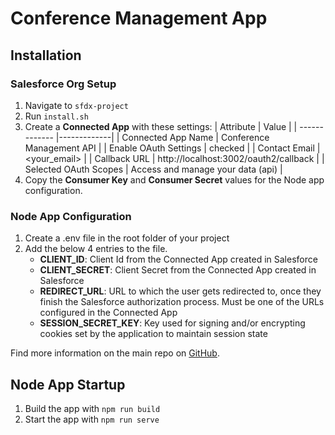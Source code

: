 # Conference Management App

## Installation

### Salesforce Org Setup

1. Navigate to `sfdx-project`
2. Run `install.sh`
3. Create a **Connected App** with these settings:
   | Attribute | Value |
   | ------------- |-------------|
   | Connected App Name | Conference Management API |
   | Enable OAuth Settings | checked |
   | Contact Email | &lt;your_email&gt; |
   | Callback URL | http://localhost:3002/oauth2/callback |
   | Selected OAuth Scopes | Access and manage your data (api) |
4. Copy the **Consumer Key** and **Consumer Secret** values for the Node app configuration.

### Node App Configuration

1. Create a .env file in the root folder of your project
2. Add the below 4 entries to the file.
    - **CLIENT_ID**: Client Id from the Connected App created in Salesforce
    - **CLIENT_SECRET**: Client Secret from the Connected App created in Salesforce
    - **REDIRECT_URL**: URL to which the user gets redirected to, once they finish the Salesforce authorization process. Must be one of the URLs configured in the Connected App
    - **SESSION_SECRET_KEY**: Key used for signing and/or encrypting cookies set by the application to maintain session state

Find more information on the main repo on [GitHub](https://github.com/muenzpraeger/lwc-create-app).

## Node App Startup

1. Build the app with `npm run build`
2. Start the app with `npm run serve`
